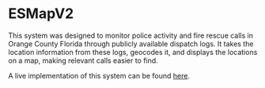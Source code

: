 # ESMapV2
This system was designed to monitor police activity and fire rescue calls in Orange County Florida through publicly available dispatch logs. It takes the location information from these logs, geocodes it, and displays the locations on a map, making relevant calls easier to find. 

A live implementation of this system can be found [here](http://davnit.net/esmap). 
